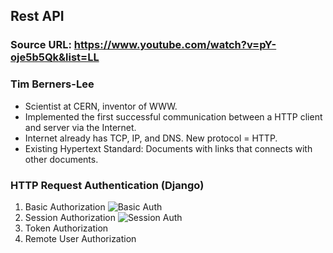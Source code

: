 ## Rest API

### Source URL: https://www.youtube.com/watch?v=pY-oje5b5Qk&list=LL

### Tim Berners-Lee
- Scientist at CERN, inventor of WWW.
- Implemented the first successful communication between a HTTP client and server via the Internet.
- Internet already has TCP, IP, and DNS. New protocol = HTTP.
- Existing Hypertext Standard: Documents with links that connects with other documents.

### HTTP Request Authentication (Django)
1. Basic Authorization
![Basic Auth](https://i.ibb.co/KVRF33t/Screen-Shot-2020-11-18-at-17-34-57.png)
2. Session Authorization
![Session Auth](https://i.ibb.co/VHRGbC5/Screen-Shot-2020-11-18-at-17-36-35.png)
3. Token Authorization
4. Remote User Authorization 



<!--stackedit_data:
eyJoaXN0b3J5IjpbLTE5ODg5MjA4MTJdfQ==
-->